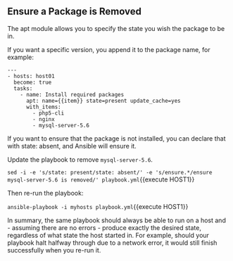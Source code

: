 ## Ensure a Package is Removed
The apt module allows you to specify the state you wish the package to be in.

If you want a specific version, you append it to the package name, for example:

```
---
- hosts: host01
  become: true
  tasks:
    - name: Install required packages
      apt: name={{item}} state=present update_cache=yes
      with_items:
        - php5-cli
        - nginx
        - mysql-server-5.6
```

If you want to ensure that the package is not installed, you can declare that with state: absent, and Ansible will ensure it.

Update the playbook to remove `mysql-server-5.6`.

`sed -i -e 's/state: present/state: absent/' -e 's/ensure.*/ensure mysql-server-5.6 is removed/' playbook.yml`{{execute HOST1}}

Then re-run the playbook:

`ansible-playbook -i myhosts playbook.yml`{{execute HOST1}}

In summary, the same playbook should always be able to run on a host and - assuming there are no errors - produce exactly the desired state, regardless of what state the host started in. For example, should your playbook halt halfway through due to a network error, it would still finish successfully when you re-run it.
